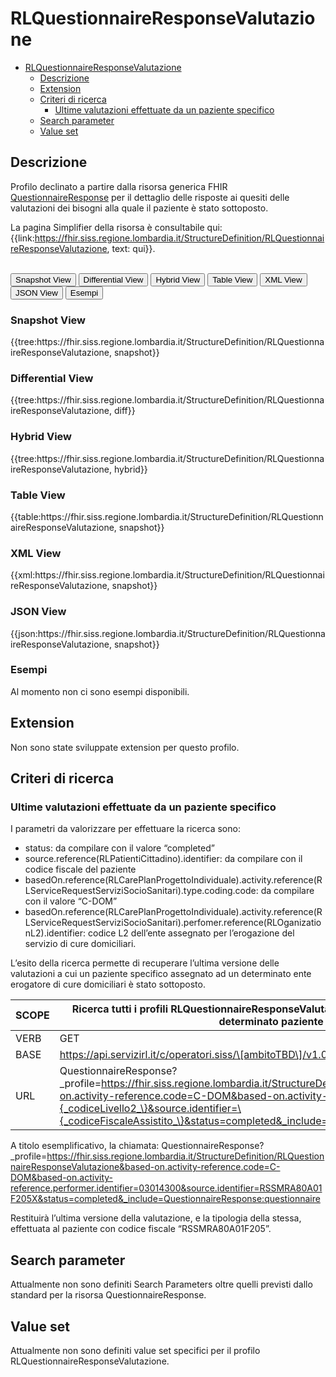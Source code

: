 # RLQuestionnaireResponseValutazione

- [RLQuestionnaireResponseValutazione](#rlquestionnaireresponsevalutazione)
  - [Descrizione](#descrizione)
  - [Extension](#extension)
  - [Criteri di ricerca](#criteri-di-ricerca)
    - [Ultime valutazioni effettuate da un paziente specifico](#ultime-valutazioni-effettuate-da-un-paziente-specifico)
  - [Search parameter](#search-parameter)
  - [Value set](#value-set)


## Descrizione
Profilo declinato a partire dalla risorsa generica FHIR [QuestionnaireResponse](http://hl7.org/fhir/R4/questionnaireresponse.html) per il dettaglio delle risposte ai quesiti delle valutazioni dei bisogni alla quale il paziente è stato sottoposto.

La pagina Simplifier della risorsa è consultabile qui: {{link:https://fhir.siss.regione.lombardia.it/StructureDefinition/RLQuestionnaireResponseValutazione, text: qui}}.

<br>
<div class="tab">
 <button class="tablinks active" onclick="openTab(event, 'Snapshot View')">Snapshot View</button>
  <button class="tablinks" onclick="openTab(event, 'Differential View')">Differential View</button>
  <button class="tablinks" onclick="openTab(event, 'Hybrid View')">Hybrid View</button>
   <button class="tablinks" onclick="openTab(event, 'Table View')">Table View</button>
   <button class="tablinks" onclick="openTab(event, 'XML View')">XML View</button>
  <button class="tablinks" onclick="openTab(event, 'JSON View')">JSON View</button>
  <button class="tablinks" onclick="openTab(event, 'Esempi')">Esempi</button>
</div>

<div id="Snapshot View" class="tabcontent" style="display:block">
  <h3>Snapshot View</h3>
{{tree:https://fhir.siss.regione.lombardia.it/StructureDefinition/RLQuestionnaireResponseValutazione, snapshot}}
</div>

<div id="Differential View" class="tabcontent">
  <h3>Differential View</h3>
{{tree:https://fhir.siss.regione.lombardia.it/StructureDefinition/RLQuestionnaireResponseValutazione, diff}}
</div>

<div id="Hybrid View" class="tabcontent">
  <h3>Hybrid View</h3>
{{tree:https://fhir.siss.regione.lombardia.it/StructureDefinition/RLQuestionnaireResponseValutazione, hybrid}}
</div>

<div id="Table View" class="tabcontent">
  <h3>Table View</h3>
{{table:https://fhir.siss.regione.lombardia.it/StructureDefinition/RLQuestionnaireResponseValutazione, snapshot}}
</div>

<div id="XML View" class="tabcontent">
  <h3>XML View</h3>
{{xml:https://fhir.siss.regione.lombardia.it/StructureDefinition/RLQuestionnaireResponseValutazione, snapshot}}
</div>

<div id="JSON View" class="tabcontent">
  <h3>JSON View</h3>
{{json:https://fhir.siss.regione.lombardia.it/StructureDefinition/RLQuestionnaireResponseValutazione, snapshot}}
</div>

<div id="Esempi" class="tabcontent">
  <h3>Esempi</h3>
Al momento non ci sono esempi disponibili. 
<br>
</div>

<!-- ===================================================FINE SESSIONE=================================================== -->

## Extension

Non sono state sviluppate extension per questo profilo.

<!-- ===================================================FINE SESSIONE=================================================== -->

## Criteri di ricerca

### Ultime valutazioni effettuate da un paziente specifico

I parametri da valorizzare per effettuare la ricerca sono:
-	status: da compilare con il valore “completed” 
-	source.reference(RLPatientiCittadino).identifier: da compilare con il codice fiscale del paziente 
-	basedOn.reference(RLCarePlanProgettoIndividuale).activity.reference(RLServiceRequestServiziSocioSanitari).type.coding.code: da compilare con il valore “C-DOM”
-	basedOn.reference(RLCarePlanProgettoIndividuale).activity.reference(RLServiceRequestServiziSocioSanitari).perfomer.reference(RLOganizationL2).identifier: codice L2 dell’ente assegnato per l’erogazione del servizio di cure domiciliari.

L’esito della ricerca permette di recuperare l’ultima versione delle valutazioni a cui un paziente specifico assegnato ad un determinato ente erogatore di cure domiciliari è stato sottoposto.

|     SCOPE    |Ricerca tutti i profili RLQuestionnaireResponseValutazione in stato completato che si riferiscono ad un determinato paziente (RLPatientCittadino)|
|---|---|
| VERB | GET |
| BASE | https://api.servizirl.it/c/operatori.siss/\[ambitoTBD\]/v1.0.0/\[servizioTBD\]/\[fhir_resource_name\] |
| URL | QuestionnaireResponse?_profile=https://fhir.siss.regione.lombardia.it/StructureDefinition/RLQuestionnaireResponseValutazione&based-on.activity-reference.code=C-DOM&based-on.activity-reference.performer.identifier=\{_codiceLivello2_\}&source.identifier=\{_codiceFiscaleAssistito_\}&status=completed&_include=QuestionnaireResponse:questionna |

A titolo esemplificativo, la chiamata: 
  QuestionnaireResponse?_profile=https://fhir.siss.regione.lombardia.it/StructureDefinition/RLQuestionnaireResponseValutazione&based-on.activity-reference.code=C-DOM&based-on.activity-reference.performer.identifier=03014300&source.identifier=RSSMRA80A01F205X&status=completed&_include=QuestionnaireResponse:questionnaire

Restituirà l’ultima versione della valutazione, e la tipologia della stessa, effettuata al paziente con codice fiscale “RSSMRA80A01F205”.


<!-- ===================================================FINE SESSIONE=================================================== -->

## Search parameter

Attualmente non sono definiti Search Parameters oltre quelli previsti dallo standard per la risorsa QuestionnaireResponse.

<!-- ===================================================FINE SESSIONE=================================================== -->

## Value set

Attualmente non sono definiti value set specifici per il profilo RLQuestionnaireResponseValutazione.